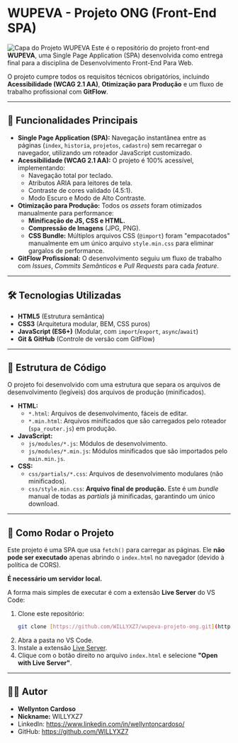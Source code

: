 # WUPEVA - Projeto ONG (Front-End SPA)

![Capa do Projeto WUPEVA](assets/images/capa-wupeva.png)
Este é o repositório do projeto front-end **WUPEVA**, uma Single Page Application (SPA) desenvolvida como entrega final para a disciplina de Desenvolvimento Front-End Para Web.

O projeto cumpre todos os requisitos técnicos obrigatórios, incluindo **Acessibilidade (WCAG 2.1 AA)**, **Otimização para Produção** e um fluxo de trabalho profissional com **GitFlow**.

---

## 🚀 Funcionalidades Principais

* **Single Page Application (SPA):** Navegação instantânea entre as páginas (`index`, `historia`, `projetos`, `cadastro`) sem recarregar o navegador, utilizando um roteador JavaScript customizado.
* **Acessibilidade (WCAG 2.1 AA):** O projeto é 100% acessível, implementando:
    * Navegação total por teclado.
    * Atributos ARIA para leitores de tela.
    * Contraste de cores validado (4.5:1).
    * Modo Escuro e Modo de Alto Contraste.
* **Otimização para Produção:** Todos os *assets* foram otimizados manualmente para performance:
    * **Minificação de JS, CSS e HTML.**
    * **Compressão de Imagens** (JPG, PNG).
    * **CSS Bundle:** Múltiplos arquivos CSS (`@import`) foram "empacotados" manualmente em um único arquivo `style.min.css` para eliminar gargalos de performance.
* **GitFlow Profissional:** O desenvolvimento seguiu um fluxo de trabalho com *Issues*, *Commits Semânticos* e *Pull Requests* para cada *feature*.

---

## 🛠️ Tecnologias Utilizadas

* **HTML5** (Estrutura semântica)
* **CSS3** (Arquitetura modular, BEM, CSS puros)
* **JavaScript (ES6+)** (Modular, com `import`/`export`, `async`/`await`)
* **Git & GitHub** (Controle de versão com GitFlow)

---

## 📂 Estrutura de Código

O projeto foi desenvolvido com uma estrutura que separa os arquivos de desenvolvimento (legíveis) dos arquivos de produção (minificados).

* **HTML:**
    * `*.html`: Arquivos de desenvolvimento, fáceis de editar.
    * `*.min.html`: Arquivos minificados que são carregados pelo roteador (`spa_router.js`) em produção.
* **JavaScript:**
    * `js/modules/*.js`: Módulos de desenvolvimento.
    * `js/modules/*.min.js`: Módulos minificados que são importados pelo `main.min.js`.
* **CSS:**
    * `css/partials/*.css`: Arquivos de desenvolvimento modulares (não minificados).
    * `css/style.min.css`: **Arquivo final de produção.** Este é um *bundle* manual de todas as *partials* já minificadas, garantindo um único download.

---

## 🏁 Como Rodar o Projeto

Este projeto é uma SPA que usa `fetch()` para carregar as páginas. Ele **não pode ser executado** apenas abrindo o `index.html` no navegador (devido à política de CORS).

**É necessário um servidor local.**

A forma mais simples de executar é com a extensão **Live Server** do VS Code:

1.  Clone este repositório:
    ```bash
    git clone [https://github.com/WILLYXZ7/wupeva-projeto-ong.git](https://github.com/WILLYXZ7/wupeva-projeto-ong.git)
    ```
2.  Abra a pasta no VS Code.
3.  Instale a extensão [Live Server](https://marketplace.visualstudio.com/items?itemName=ritwickdey.LiveServer).
4.  Clique com o botão direito no arquivo `index.html` e selecione **"Open with Live Server"**.

---

## 👨‍💻 Autor

* **Wellynton Cardoso**
* **Nickname:** WILLYXZ7
* LinkedIn: https://www.linkedin.com/in/wellyntoncardoso/
* GitHub: https://github.com/WILLYXZ7
